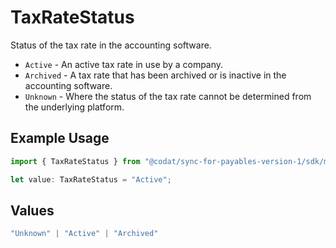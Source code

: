 # TaxRateStatus

Status of the tax rate in the accounting software.  
- `Active` - An active tax rate in use by a company.  
- `Archived` - A tax rate that has been archived or is inactive in the accounting software.  
- `Unknown` - Where the status of the tax rate cannot be determined from the underlying platform.

## Example Usage

```typescript
import { TaxRateStatus } from "@codat/sync-for-payables-version-1/sdk/models/shared";

let value: TaxRateStatus = "Active";
```

## Values

```typescript
"Unknown" | "Active" | "Archived"
```